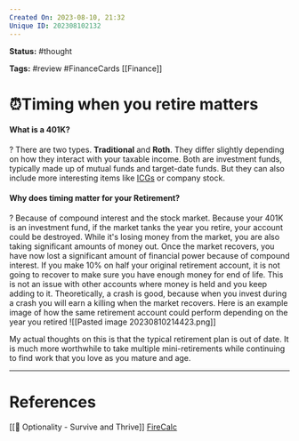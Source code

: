 ```yaml
---
Created On: 2023-08-10, 21:32
Unique ID: 202308102132
---
```

**Status:** #thought 

**Tags:** #review #FinanceCards [[Finance]]

# ⏰Timing when you retire matters

#### What is a 401K? 
?
There are two types. **Traditional** and **Roth**. They differ slightly depending on how they interact with your taxable income. 
Both are investment funds, typically made up of mutual funds and target-date funds. But they can also include more interesting items like [ICGs](https://www.investopedia.com/terms/g/guaranteedinvestmentcontract.asp) or company stock. 


#### Why does timing matter for your Retirement? 
?
Because of compound interest and the stock market. 
Because your 401K is an investment fund, if the market tanks the year you retire, your account could be destroyed. While it's losing money from the market, you are also taking significant amounts of money out. Once the market recovers, you have now lost a significant amount of financial power because of compound interest. If you make 10% on half your original retirement account, it is not going to recover to make sure you have enough money for end of life. 
This is not an issue with other accounts where money is held and you keep adding to it. Theoretically, a crash is good, because when you invest during a crash you will earn a killing when the market recovers. 
Here is an example image of how the same retirement account could perform depending on the year you retired
![[Pasted image 20230810214423.png]]


My actual thoughts on this is that the typical retirement plan is out of date. It is much more worthwhile to take multiple mini-retirements while continuing to find work that you love as you mature and age. 


---
# References
[[📗 Optionality - Survive and Thrive]]
[FireCalc](https://firecalc.com/firecalcresults.php)
